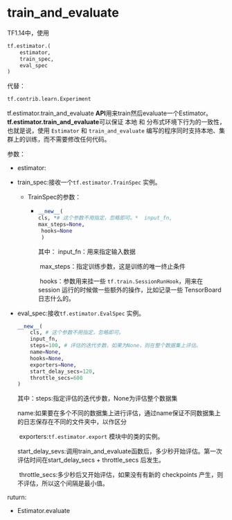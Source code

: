 # train_and_evaluate

TF1.14中，使用

```python
tf.estimator.(
    estimator,
    train_spec,
    eval_spec
) 
```

代替：

```python
tf.contrib.learn.Experiment
```

tf.estimator.train_and_evaluate **API**用来train然后evaluate一个Estimator。**tf.estimator.train_and_evaluate**可以保证 本地 和 分布式环境下行为的一致性，也就是说，使用 `Estimator` 和 `train_and_evaluate` 编写的程序同时支持本地、集群上的训练，而不需要修改任何代码。

参数：

- estimator:

- train_spec:接收一个`tf.estimator.TrainSpec` 实例。

  - TrainSpec的参数：

    - ```python
      __new__(   
      cls, *# 这个参数不用指定，忽略即可。*  input_fn,   
      max_steps=None,   
       hooks=None 
       )
      ```

      其中： input_fn：用来指定输入数据

      ​			max_steps：指定训练步数，这是训练的唯一终止条件

      ​			hooks：参数用来挂一些 `tf.train.SessionRunHook`，用来在 session 运行的时候做一些额外的操作，比如记录一些 TensorBoard 日志什么的。

- eval_spec:接收`tf.estimator.EvalSpec` 实例。

  ```python
  __new__(
      cls, # 这个参数不用指定，忽略即可。
      input_fn,
      steps=100, # 评估的迭代步数，如果为None，则在整个数据集上评估。
      name=None,
      hooks=None,
      exporters=None,
      start_delay_secs=120,
      throttle_secs=600
  )
  
  ```

  其中：steps:指定评估的迭代步数，None为评估整个数据集

  ​			name:如果要在多个不同的数据集上进行评估，通过name保证不同数据集上的日志保存在不同的文件夹中，以作区分

  ​			exporters:`tf.estimator.export` 模块中的类的实例。

  ​			start_delay_sevs:调用train_and_evaluate函数后，多少秒开始评估。第一次评估时间在start_delay_secs + throttle_secs 后发生。

  ​			throttle_secs:多少秒后又开始评估，如果没有有新的 checkpoints 产生，则不评估，所以这个间隔是最小值。

ruturn:

- Estimator.evaluate 